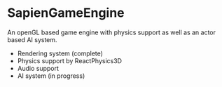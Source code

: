 # SapienGameEngine
An openGL based game engine with physics support as well as an actor based AI system.

* Rendering system (complete)
* Physics support by ReactPhysics3D
* Audio support
* AI system (in progress)

